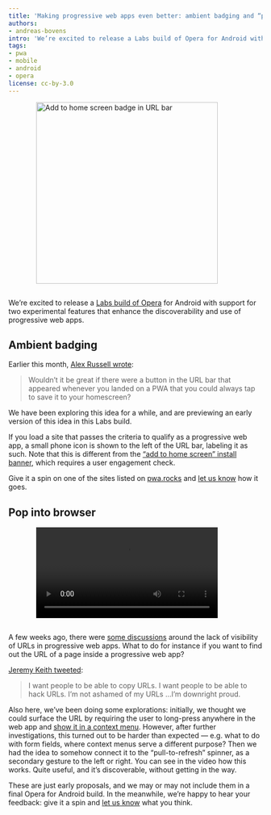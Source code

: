 ```yaml
---
title: 'Making progressive web apps even better: ambient badging and “pop into browser”'
authors:
- andreas-bovens
intro: 'We’re excited to release a Labs build of Opera for Android with support for two experimental features that enhance the discoverability and use of progressive web apps.'
tags:
- pwa
- mobile
- android
- opera
license: cc-by-3.0
---
```


<figure block="figure" mod="right">
	<img elem="media" src="{{ page.id }}/picture.png" width="360" style="margin: 0 0 15px 15px" alt="Add to home screen badge in URL bar">
</figure>

We’re excited to release a [Labs build of Opera](https://www.opera.com/download/get/?partner=www&product=android&level=Labs) for Android with support for two experimental features that enhance the discoverability and use of progressive web apps.

## Ambient badging

Earlier this month, [Alex Russell wrote](https://infrequently.org/2016/06/pwa-discovery-you-aint-seen-nothin-yet/):

> Wouldn’t it be great if there were a button in the URL bar that appeared whenever you landed on a PWA that you could always tap to save it to your homescreen?

We have been exploring this idea for a while, and are previewing an early version of this idea in this Labs build.

If you load a site that passes the criteria to qualify as a progressive web app, a small phone icon is shown to the left of the URL bar, labeling it as such. Note that this is different from the [“add to home screen” install banner](https://dev.opera.com/blog/web-app-install-banners/), which requires a user engagement check.

Give it a spin on one of the sites listed on [pwa.rocks](https://pwa.rocks/) and [let us know](https://twitter.com/odevrel/) how it goes.

## Pop into browser

<figure block="figure" mod="right">
	<video elem="media" controls cover="{{ page.id }}/video.jpg" width="360" style="margin: 0 0 15px 15px">
		<source src="{{ page.id }}/video.mp4" type="video/mp4">
		<source src="{{ page.id }}/video.webm" type="video/webm">
	</video>
</figure>

A few weeks ago, there were [some discussions](https://adactio.com/journal/10708) around the lack of visibility of URLs in progressive web apps. What to do for instance if you want to find out the URL of a page inside a progressive web app?

[Jeremy Keith tweeted](https://twitter.com/adactio/status/734875747169501185):

> I want people to be able to copy URLs. I want people to be able to hack URLs. I’m not ashamed of my URLs …I’m downright proud.

Also here, we’ve been doing some explorations: initially, we thought we could surface the URL by requiring the user to long-press anywhere in the web app and [show it in a context menu](http://www.brucelawson.co.uk/2016/on-urls-in-progressive-web-apps/). However, after further investigations, this turned out to be harder than expected — e.g. what to do with form fields, where context menus serve a different purpose? Then we had the idea to somehow connect it to the “pull-to-refresh” spinner, as a secondary gesture to the left or right. You can see in the video how this works. Quite useful, and it’s discoverable, without getting in the way.

These are just early proposals, and we may or may not include them in a final Opera for Android build. In the meanwhile, we’re happy to hear your feedback: give it a spin and [let us know](https://twitter.com/odevrel/) what you think.
